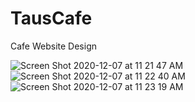 # TausCafe
Cafe Website Design

![Screen Shot 2020-12-07 at 11 21 47 AM](https://user-images.githubusercontent.com/53973430/101377247-9367fd80-387f-11eb-85bd-ae7c32663838.png)
![Screen Shot 2020-12-07 at 11 22 40 AM](https://user-images.githubusercontent.com/53973430/101377262-982cb180-387f-11eb-8818-aa1cd19db1dc.png)
![Screen Shot 2020-12-07 at 11 23 19 AM](https://user-images.githubusercontent.com/53973430/101377268-99f67500-387f-11eb-8ef5-ca47416484c1.png)


